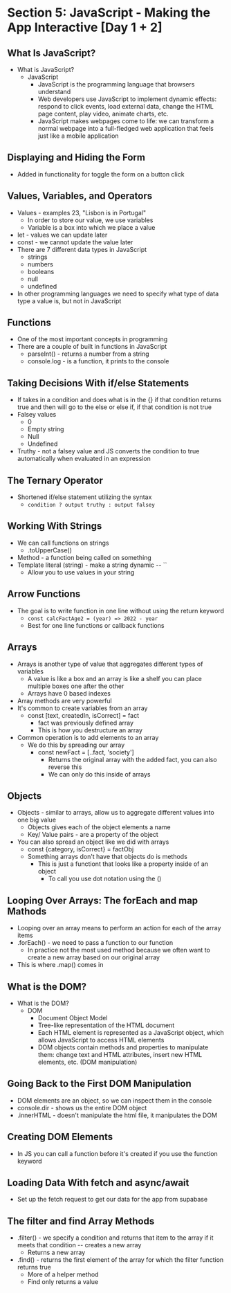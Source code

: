 # Section 5: JavaScript - Making the App Interactive [Day 1 + 2]

## What Is JavaScript?
- What is JavaScript? 
  - JavaScript 
    - JavaScript is the programming language that browsers understand 
    - Web developers use JavaScript to implement dynamic effects: respond to click events, load external data, change the HTML page content, play video, animate charts, etc. 
    - JavaScript makes webpages come to life: we can transform a normal webpage into a full-fledged web application that feels just like a mobile application 

## Displaying and Hiding the Form
- Added in functionality for toggle the form on a button click 

## Values, Variables, and Operators
- Values - examples 23, "Lisbon is in Portugal" 
  - In order to store our value, we use variables 
  - Variable is a box into which we place a value 
- let - values we can update later 
- const - we cannot update the value later
- There are 7 different data types in JavaScript 
  - strings 
  - numbers
  - booleans 
  - null 
  - undefined 
- In other programming languages we need to specify what type of data type a value is, but not in JavaScript 

## Functions
- One of the most important concepts in programming 
- There are a couple of built in functions in JavaScript 
  - parseInt() - returns a number from a string 
  - console.log - is a function, it prints to the console 

## Taking Decisions With if/else Statements
- If takes in a condition and does what is in the {} if that condition returns true and then will go to the else or else if, if that condition is not true 
- Falsey values 
  - 0 
  - Empty string 
  - Null 
  - Undefined 
- Truthy - not a falsey value and JS converts the condition to true automatically when evaluated in an expression 

## The Ternary Operator
- Shortened if/else statement utilizing the syntax 
  - `condition ? output truthy : output falsey`

## Working With Strings
- We can call functions on strings 
  - .toUpperCase()
- Method - a function being called on something 
- Template literal (string) - make a string dynamic -- `` 
  - Allow you to use values in your string 

## Arrow Functions
- The goal is to write function in one line without using the return keyword 
  - `const calcFactAge2 = (year) => 2022 - year`
  - Best for one line functions or callback functions  

## Arrays
- Arrays is another type of value that aggregates different types of variables 
  - A value is like a box and an array is like a shelf you can place multiple boxes one after the other 
  - Arrays have 0 based indexes 
- Array methods are very powerful 
- It's common to create variables from an array 
  - const [text, createdIn, isCorrect] = fact 
    - fact was previously defined array 
    - This is how you destructure an array
- Common operation is to add elements to an array
  - We do this by spreading our array 
    - const newFact = [..fact, 'society']
      - Returns the original array with the added fact, you can also reverse this 
      - We can only do this inside of arrays 

## Objects
- Objects - similar to arrays, allow us to aggregate different values into one big value 
  - Objects gives each of the object elements a name 
  - Key/ Value pairs - are a property of the object 
- You can also spread an object like we did with arrays 
  - const {category, isCorrect} = factObj 
  - Something arrays don't have that objects do is methods 
    - This is just a functiont that looks like a property inside of an object 
      - To call you use dot notation using the () 

## Looping Over Arrays: The forEach and map Mathods
- Looping over an array means to perform an action for each of the array items 
- .forEach() - we need to pass a function to our function 
  - In practice not the most used method because we often want to create a new array based on our original array 
- This is where .map() comes in 

## What is the DOM?
- What is the DOM? 
  - DOM 
    - Document Object Model 
    - Tree-like representation of the HTML document 
    - Each HTML element is represented as a JavaScript object, which allows JavaScript to access HTML elements 
    - DOM objects contain methods and properties to manipulate them: change text and HTML attributes, insert new HTML elements, etc. (DOM manipulation)

## Going Back to the First DOM Manipulation
- DOM elements are an object, so we can inspect them in the console 
- console.dir - shows us the entire DOM object 
- .innerHTML - doesn't manipulate the html file, it manipulates the DOM 

## Creating DOM Elements
- In JS you can call a function before it's created if you use the function keyword 

## Loading Data With fetch and async/await
- Set up the fetch request to get our data for the app from supabase

## The filter and find Array Methods
- .filter() - we specify a condition and returns that item to the array if it meets that condition -- creates a new array
  - Returns a new array  
- .find() - returns the first element of the array for which the filter function returns true 
  - More of a helper method 
  - Find only returns a value 